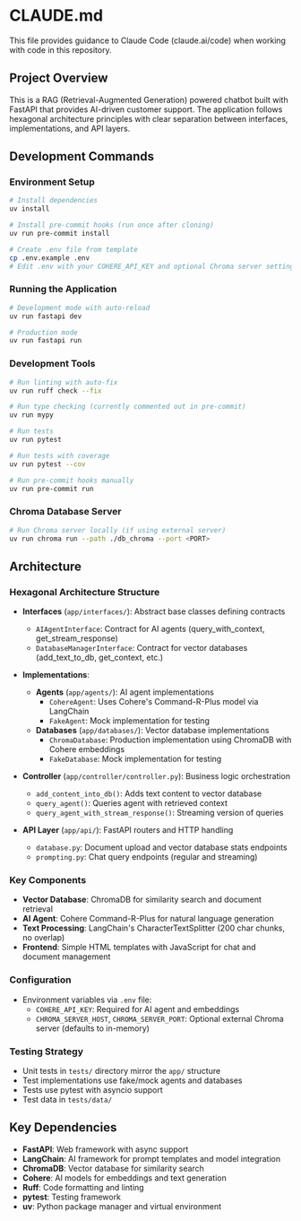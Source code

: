 # CLAUDE.md

This file provides guidance to Claude Code (claude.ai/code) when working with code in this repository.

## Project Overview

This is a RAG (Retrieval-Augmented Generation) powered chatbot built with FastAPI that provides AI-driven customer support. The application follows hexagonal architecture principles with clear separation between interfaces, implementations, and API layers.

## Development Commands

### Environment Setup
```bash
# Install dependencies
uv install

# Install pre-commit hooks (run once after cloning)
uv run pre-commit install

# Create .env file from template
cp .env.example .env
# Edit .env with your COHERE_API_KEY and optional Chroma server settings
```

### Running the Application
```bash
# Development mode with auto-reload
uv run fastapi dev

# Production mode
uv run fastapi run
```

### Development Tools
```bash
# Run linting with auto-fix
uv run ruff check --fix

# Run type checking (currently commented out in pre-commit)
uv run mypy

# Run tests
uv run pytest

# Run tests with coverage
uv run pytest --cov

# Run pre-commit hooks manually
uv run pre-commit run
```

### Chroma Database Server
```bash
# Run Chroma server locally (if using external server)
uv run chroma run --path ./db_chroma --port <PORT>
```

## Architecture

### Hexagonal Architecture Structure
- **Interfaces** (`app/interfaces/`): Abstract base classes defining contracts
  - `AIAgentInterface`: Contract for AI agents (query_with_context, get_stream_response)
  - `DatabaseManagerInterface`: Contract for vector databases (add_text_to_db, get_context, etc.)

- **Implementations**:
  - **Agents** (`app/agents/`): AI agent implementations
    - `CohereAgent`: Uses Cohere's Command-R-Plus model via LangChain
    - `FakeAgent`: Mock implementation for testing
  - **Databases** (`app/databases/`): Vector database implementations
    - `ChromaDatabase`: Production implementation using ChromaDB with Cohere embeddings
    - `FakeDatabase`: Mock implementation for testing

- **Controller** (`app/controller/controller.py`): Business logic orchestration
  - `add_content_into_db()`: Adds text content to vector database
  - `query_agent()`: Queries agent with retrieved context
  - `query_agent_with_stream_response()`: Streaming version of queries

- **API Layer** (`app/api/`): FastAPI routers and HTTP handling
  - `database.py`: Document upload and vector database stats endpoints
  - `prompting.py`: Chat query endpoints (regular and streaming)

### Key Components
- **Vector Database**: ChromaDB for similarity search and document retrieval
- **AI Agent**: Cohere Command-R-Plus for natural language generation
- **Text Processing**: LangChain's CharacterTextSplitter (200 char chunks, no overlap)
- **Frontend**: Simple HTML templates with JavaScript for chat and document management

### Configuration
- Environment variables via `.env` file:
  - `COHERE_API_KEY`: Required for AI agent and embeddings
  - `CHROMA_SERVER_HOST`, `CHROMA_SERVER_PORT`: Optional external Chroma server (defaults to in-memory)

### Testing Strategy
- Unit tests in `tests/` directory mirror the `app/` structure
- Test implementations use fake/mock agents and databases
- Tests use pytest with asyncio support
- Test data in `tests/data/`

## Key Dependencies
- **FastAPI**: Web framework with async support
- **LangChain**: AI framework for prompt templates and model integration
- **ChromaDB**: Vector database for similarity search
- **Cohere**: AI models for embeddings and text generation
- **Ruff**: Code formatting and linting
- **pytest**: Testing framework
- **uv**: Python package manager and virtual environment
